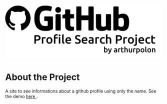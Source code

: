 <p align="center">
  <img src="./assets/logo_and_title.svg" />
</p>

# About the Project
A site to see informations about a github profile using only the name. See the demo <a href="https://arthurpolon.github.io/git-search/"> here </a>.
